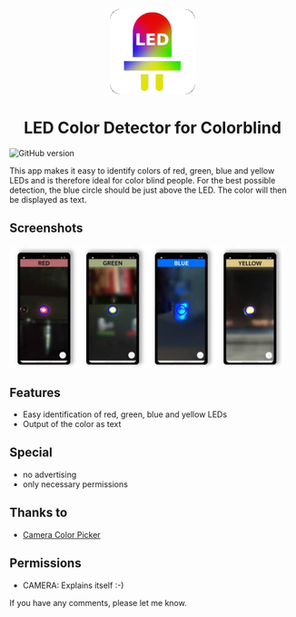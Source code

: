 <p align="center">
<img src="/static/logo/logo.png" height="150" title="LED Logo">
</p>

<h1 align="center">LED Color Detector for Colorblind</h1>

![GitHub version](https://d25lcipzij17d.cloudfront.net/badge.svg?id=gh&type=6&v=1.0.0&x2=0)

This app makes it easy to identify colors of red, green, blue and yellow LEDs and is therefore ideal for color blind people. For the best possible detection, the blue circle should be just above the LED. The color will then be displayed as text.

## Screenshots
<div style="display:flex;">
<img alt="App image" src="/static/screenshots/01.jpg" width="24%">
<img alt="App image" src="/static/screenshots/02.jpg" width="24%">
<img alt="App image" src="/static/screenshots/03.jpg" width="24%">
<img alt="App image" src="/static/screenshots/04.jpg" width="24%">
</div>

## Features
* Easy identification of red, green, blue and yellow LEDs
* Output of the color as text

## Special
* no advertising
* only necessary permissions

## Thanks to
* [Camera Color Picker](https://github.com/tvbarthel/CameraColorPicker)

## Permissions
* CAMERA: Explains itself :-)

If you have any comments, please let me know.
